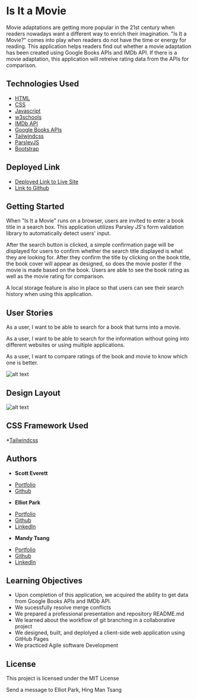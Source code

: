 # Is It a Movie

Movie adaptations are getting more popular in the 21st century when readers nowadays want a different way to enrich their imagination. "Is It a Movie?" comes into play when readers do not have the time or energy for reading. This application helps readers find out whether a movie adaptation has been created using Google Books APIs and IMDb API. If there is a movie adaptation, this application will retreive rating data from the APIs for comparison. 


## Technologies Used

* [HTML](https://developer.mozilla.org/en-US/docs/Web/HTML)
* [CSS](https://developer.mozilla.org/en-US/docs/Web/CSS)
* [Javascript](https://developer.mozilla.org/en-US/docs/Web/JavaScript)
* [w3schools](https://www.w3schools.com/js/default.asp)
* [IMDb API](https://imdb-api.com)
* [Google Books APIs](https://developers.google.com/books)
* [Tailwindcss](https://tailwindcss.com/)
* [ParsleyJS](https://parsleyjs.org/)
* [Bootstrap](https://getbootstrap.com/)


## Deployed Link

* [Deployed Link to Live Site](https://elliotpark410.github.io/Books-with-Movies/)
* [Link to Github](https://github.com/elliotpark410/Books-with-Movies)


## Getting Started

When "Is It a Movie" runs on a browser, users are invited to enter a book title in a search box. This application utilizes Parsley JS's form validation library to automatically detect users' input.

After the search button is clicked, a simple confirmation page will be displayed for users to confirm whether the search title displayed is what they are looking for. After they confirm the title by clicking on the book title, the book cover will appear as designed, so does the movie poster if the movie is made based on the book. Users are able to see the book rating as well as the movie rating for comparison. 

A local storage feature is also in place so that users can see their search history when using this application.


## User Stories

As a user, I want to be able to search for a book that turns into a movie.

As a user, I want to be able to search for the information without going into different websites or using multiple applications. 

As a user, I want to compare ratings of the book and movie to know which one is better.  

![alt text](https://media.giphy.com/media/ZEq60f6KNRO4ny5ZmV/giphy-downsized-large.gif)



## Design Layout

![alt text](./assets/images/landing-page.png)


## CSS Framework Used

*[Tailwindcss](https://tailwindcss.com/docs/installation)


## Authors

* **Scott Everett** 
- [Portfolio](https://scottybuoy.github.io/portfolio-version-1/)
- [Github](https://github.com/scottybuoy)


* **Elliot Park** 
- [Portfolio](https://elliotpark410.github.io/Professional-Portfolio/)
- [Github](https://github.com/elliotpark410)
- [LinkedIn](https://www.linkedin.com/in/elliot-park/)

* **Mandy Tsang** 
- [Portfolio](https://mandytsang007.github.io/HMT-Portfolio/)
- [Github](https://github.com/MANDYTSANG007)
- [LinkedIn](https://www.linkedin.com/in/mandy-tsang-896b2682)

## Learning Objectives
- Upon completion of this application, we acquired the ability to get data from Google Books APIs and IMDb API.
- We sucessfully resolve merge conflicts
- We prepared a professional presentation and repository README.md
- We learned about the workflow of git branching in a collaborative project
- We designed, built, and deplolyed a client-side web application using GitHub Pages
- We practiced Agile software Development


## License

This project is licensed under the MIT License 











Send a message to Elliot Park, Hing Man Tsang






